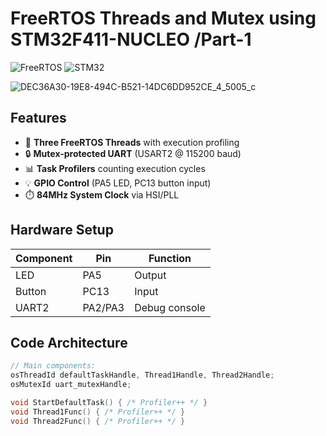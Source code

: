 # FreeRTOS Threads and Mutex using STM32F411-NUCLEO /Part-1 

![FreeRTOS](https://img.shields.io/badge/FreeRTOS-v10.4.3-green)
![STM32](https://img.shields.io/badge/STM32F4-HSI_84MHz-blue)

![DEC36A30-19E8-494C-B521-14DC6DD952CE_4_5005_c](https://github.com/user-attachments/assets/fc4dc86e-1b26-42c3-af91-a1fabc61b27a)


## Features
- 🧵 **Three FreeRTOS Threads** with execution profiling
- 🔒 **Mutex-protected UART** (USART2 @ 115200 baud)
- 📊 **Task Profilers** counting execution cycles
- 💡 **GPIO Control** (PA5 LED, PC13 button input)
- ⏱️ **84MHz System Clock** via HSI/PLL

## Hardware Setup
| Component | Pin | Function |
|-----------|-----|----------|
| LED | PA5 | Output |
| Button | PC13 | Input |
| UART2 | PA2/PA3 | Debug console |

## Code Architecture
```c
// Main components:
osThreadId defaultTaskHandle, Thread1Handle, Thread2Handle;
osMutexId uart_mutexHandle;

void StartDefaultTask() { /* Profiler++ */ }
void Thread1Func() { /* Profiler++ */ }
void Thread2Func() { /* Profiler++ */ }
